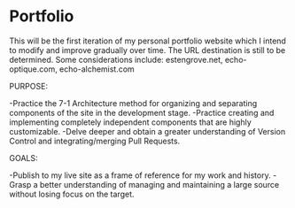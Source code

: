 # Portfolio
This will be the first iteration of my personal portfolio website which I intend to modify and improve gradually over time. The URL destination is still to be determined. Some considerations include: estengrove.net, echo-optique.com, echo-alchemist.com

PURPOSE: 

-Practice the 7-1 Architecture method for organizing and separating components of the site in the development stage. 
-Practice creating and implementing completely independent components that are highly customizable.
-Delve deeper and obtain a greater understanding of Version Control and integrating/merging Pull Requests. 


GOALS: 

-Publish to my live site as a frame of reference for my work and history.
-Grasp a better understanding of managing and maintaining a large source without losing focus on the target.

